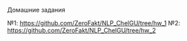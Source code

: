 Домашние задания

№1: https://github.com/ZeroFakt/NLP_ChelGU/tree/hw_1
№2: https://github.com/ZeroFakt/NLP_ChelGU/tree/hw_2
